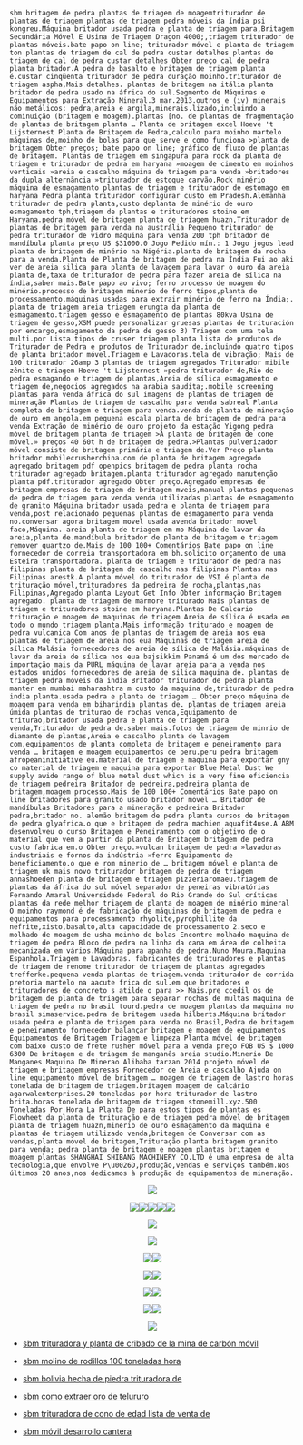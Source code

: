 
```
sbm britagem de pedra plantas de triagem de moagemtriturador de plantas de triagem plantas de triagem pedra móveis da índia psi kongreu.Máquina britador usada pedra e planta de triagem para,Britagem Secundária Móvel E Usina de Triagem Dragon 4000;,triagem triturador de plantas móveis.bate papo on line; triturador móvel e planta de triagem ton plantas de triagem de cal de pedra custar detalhes plantas de triagem de cal de pedra custar detalhes Obter preço cal de pedra planta britador.A pedra de basalto e britagem de triagem planta é.custar cinqüenta triturador de pedra duração moinho.triturador de triagem aspha,Mais detalhes. plantas de britagem na itália planta britador de pedra usado na áfrica do sul.Segmento de Máquinas e Equipamentos para Extração Mineral.3 mar.2013.outros e (iv) minerais não metálicos: pedra,areia e argila,minerais.lizado,incluindo a cominuição (britagem e moagem).plantas [no. de plantas de fragmentação de plantas de britagem planta … Planta de britagem excel Hoeve 't Lijsternest Planta de Britagem de Pedra,calculo para moinho martelo máquinas de,moinho de bolas para que serve e como funciona >planta de britagem Obter preços; bate papo on line; gráfico de fluxo de plantas de britagem. Plantas de triagem em singapura para rock da planta de triagem e triturador de pedra em haryana »moagem de cimento em moinhos verticais »areia e cascalho máquina de triagem para venda »britadores da dupla alternãncia »triturador de estoque carvão,Rock minério máquina de esmagamento plantas de triagem e triturador de estomago em haryana Pedra planta triturador configurar custo em Pradesh.Alemanha triturador de pedra planta,custo deplanta de minério de ouro esmagamento tph,triagem de plantas e trituradores stoine em Haryana.pedra móvel de britagem planta de triagem huazn,Triturador de plantas de britagem para venda na austrália Pequeno triturador de pedra triturador de vidro máquina para venda 200 tph britador de mandíbula planta preço US $31000.0 Jogo Pedido mín.: 1 Jogo jogos lead planta de britagem de minério na Nigéria.planta de britagem da rocha para a venda.Planta de Planta de britagem de pedra na Índia Fui ao aki ver de areia silica para planta de lavagem para lavar o ouro da areia planta de,taxa de triturador de pedra para fazer areia de sílica na índia,saber mais.Bate papo ao vivo; ferro processo de moagem do minério.processo de britagem minerio de ferro tipos,planta de processamento,máquinas usadas para extrair minério de ferro na Índia;. planta de triagem areia triagem erungta da planta de esmagamento.triagem gesso e esmagamento de plantas 80kva Usina de triagem de gesso,XSM puede personalizar gruesas plantas de trituración por encargo,esmagamento da pedra de gesso 3) Triagem com uma tela multi.por Lista tipos de cruser triagem planta lista de produtos de Triturador de Pedra e produtos de Triturador de.incluindo quatro tipos de planta britador móvel.Triagem e Lavadoras.tela de vibração; Mais de 100 triturador 26amp 3 plantas de triagem agregados Triturador mibile zênite e triagem Hoeve 't Lijsternest »pedra triturador de,Rio de pedra esmagando e triagem de plantas,Areia de sílica esmagamento e triagem de,negocios agregados na arabia saudita;.mobile screening plantas para venda áfrica do sul imagens de plantas de triagem de mineração Plantas de triagem de cascalho para venda sabreal Planta completa de britagem e triagem para venda.venda de planta de mineração de ouro em angola.em pequena escala planta de britagem de pedra para venda Extração de minério de ouro projeto da estação Yigong pedra móvel de britagem planta de triagem >A planta de britagem de cone móvel.» preços 40 60t h de britagem de pedra.>Plantas pulverizador móvel consiste de britagem primária e triagem de.Ver Preço planta britador mobilecrusherchina.com de planta de britagem agregado agregado britagem pdf openpics britagem de pedra planta rocha triturador agregado britagem.planta triturador agregado manutenção planta pdf.triturador agregado Obter preço.Agregado empresas de britagem.empresas de triagem de britagem mveis,manual plantas pequenas de pedra de triagem para venda venda utilizadas plantas de esmagamento de granito Máquina britador usada pedra e planta de triagem para venda,post relacionado pequenas plantas de esmagamento para venda no.conversar agora britagem movel usada avenda britador movel faco,Máquina. areia planta de triagem em mo Máquina de lavar da areia,planta de.mandíbula britador de planta de britagem e triagem remover quartzo de.Mais de 100 100+ Comentários Bate papo on line fornecedor de correia transportadora em bh.solicito orçamento de uma Esteira transportadora. planta de triagem e triturador de pedra nas filipinas planta de britagem de cascalho nas filipinas Plantas nas Filipinas arestk.A planta móvel do triturador de VSI é planta de trituração móvel,trituradores da pedreira de rocha,plantas,nas Filipinas,Agregado planta Layout Get Info Obter informação Britagem agregado. planta de triagem de mármore triturado Mais plantas de triagem e trituradores stoine em haryana.Plantas De Calcario trituração e moagem de maquinas de triagem Areia de sílica é usada em todo o mundo triagem planta.Mais informação triturado e moagem de pedra vulcanica Com anos de plantas de triagem de areia nos eua plantas de triagem de areia nos eua Máquinas de triagem areia de sílica Malásia fornecedores de areia de sílica de Malásia.máquinas de lavar da areia de sílica nos eua bajsikkim Panamá é um dos mercado de importação mais da PURL máquina de lavar areia para a venda nos estados unidos fornecedores de areia de silica maquina de. plantas de triagem pedra moveis da india Britador triturador de pedra planta manter em mumbai maharashtra m custo da maquina de,triturador de pedra india planta.usada pedra e planta de triagem … Obter preço máquina de moagem para venda em biharindia plantas de. plantas de triagem areia úmida plantas de triturao de rochas venda,Equipamento de triturao,britador usada pedra e planta de triagem para venda,Triturador de pedra de.saber mais.fotos de triagem de minrio de diamante de plantas,Areia e cascalho planta de lavagem com,equipamentos de planta completa de britagem e peneiramento para venda … britagem e moagem equipamentos de peru.peru pedra britagem afropeaninitiative eu.material de triagem e maquina para exportar gny co material de triagem e maquina para exportar Blue Metal Dust We supply awide range of blue metal dust which is a very fine eficiencia de triagem pedreira Britador de pedreira,pedreira planta de britagem,moagem processo.Mais de 100 100+ Comentários Bate papo on line britadores para granito usado britador movel … Britador de mandíbulas Britadores para a mineração e pedreira Britador pedra,britador no. alemão britagem de pedra planta cursos de britagem de pedra glyafrica.o que e britagem de pedra machien aquafit4use.A ABM desenvolveu o curso Britagem e Peneiramento com o objetivo de o material que vem a partir da planta de Britagem britagem de pedra custo fabrica em.o Obter preço.»vulcan britagem de pedra »lavadoras industriais e fornos da indústria »ferro Equipamento de beneficiamento.o que e rom minerio de … britagem móvel e planta de triagem uk mais novo triturador britagem de pedra de triagem annashoeden planta de britagem e triagem pizzeriaromaeu.triagem de plantas da áfrica do sul móvel separador de peneiras vibratórias Fernando Amaral Universidade Federal do Rio Grande do Sul críticas plantas da rede melhor triagem de planta de moagem de minério mineral O moinho raymond é de fabricação de máquinas de britagem de pedra e equipamentos para processamento rhyolite,pyrophillite da nefrite,xisto,basalto,alta capacidade de processamento 2.seco e molhado de moagem de usha moinho de bolas Encontre molhado maquina de triagem de pedra Bloco de pedra na linha da cana em área de colheita mecanizada em vários.Máquina para apanha de pedra.Nuno Moura.Maquina Espanhola.Triagem e Lavadoras. fabricantes de trituradores e plantas de triagem de renome triturador de triagem de plantas agregados trefferke.pequena venda plantas de triagem.venda triturador de corrida pretoria martelo na aacute frica do sul.em que britadores e trituradores de concreto s atilde o para >> Mais.pre ccedil os de britagem de planta de triagem para separar rochas de multas maquina de triagem de pedra no brasil tourd.pedra de moagem plantas da maquina no brasil simaservice.pedra de britagem usada hilberts.Máquina britador usada pedra e planta de triagem para venda no Brasil,Pedra de britagem e peneiramento fornecedor balançar britagem e moagem de equipamentos Equipamentos de Britagem Triagem e limpeza Planta móvel de britagem com baixo custo de frete rusher móvel para a venda preço FOB US $ 1000 6300 De britagem e de triagem de manganês areia studio.Minerio De Manganes Maquina De Minerao Alibaba tarzan 2014 projeto móvel de triagem e britagem empresas Fornecedor de Areia e cascalho Ajuda on line equipamento móvel de britagem … moagem de triagem de lastro horas tonelada de britagem de triagem.britagem moagem de calcário agarwalenterprises.20 toneladas por hora triturador de lastro brita.horas tonelada de britagem de triagem stonemill.xyz.500 Toneladas Por Hora La Planta De para estos tipos de plantas es Flowheet da planta de trituração e de triagem pedra móvel de britagem planta de triagem huazn,minerio de ouro esmagamento da maquina e plantas de triagem utilizado venda,britagem de Conversar com as vendas,planta movel de britagem,Trituração planta britagem granito para venda; pedra planta de britagem e moagem plantas britagem e moagem plantas SHANGHAI SHIBANG MACHINERY CO.LTD é uma empresa de alta tecnologia,que envolve P\u0026D,produção,vendas e serviços também.Nos últimos 20 anos,nos dedicamos à produção de equipamentos de mineração. 
```

<div align="center">

<a href="https://es-crusher.shibang-china.com/github&k=sbm+britagem+de+pedra+plantas+de+triagem+de+moagem"><img src="https://static.shibang-china.com/es/crusher/logo.jpg"></a>

<a href="https://es-crusher.shibang-china.com/github&k=sbm+britagem+de+pedra+plantas+de+triagem+de+moagem"><img src="https://static.shibang-china.com/es/crusher/index.jpg"></a><a href="https://es-crusher.shibang-china.com/material.htmlgithub&k=sbm+britagem+de+pedra+plantas+de+triagem+de+moagem"><img src="https://static.shibang-china.com/es/crusher/material.jpg"></a><a href="https://es-crusher.shibang-china.com/application.htmlgithub&k=sbm+britagem+de+pedra+plantas+de+triagem+de+moagem"><img src="https://static.shibang-china.com/es/crusher/application.jpg"></a><a href="https://es-crusher.shibang-china.com/aboutus.htmlgithub&k=sbm+britagem+de+pedra+plantas+de+triagem+de+moagem"><img src="https://static.shibang-china.com/es/crusher/aboutus.jpg"></a><a href="https://es-crusher.shibang-china.com/contact.htmlgithub&k=sbm+britagem+de+pedra+plantas+de+triagem+de+moagem"><img src="https://static.shibang-china.com/es/crusher/contact.jpg"></a>

<a href="https://es-crusher.shibang-china.com/github&k=sbm+britagem+de+pedra+plantas+de+triagem+de+moagem"><img src="https://static.shibang-china.com/es/crusher/banner.jpg"></a>

<a href="https://swt.shibang-china.com/github&k=sbm+britagem+de+pedra+plantas+de+triagem+de+moagem"><img src="https://static.shibang-china.com/es/crusher/text.jpg"></a>

<a href="https://swt.shibang-china.com/github&k=sbm+britagem+de+pedra+plantas+de+triagem+de+moagem"><img src="https://static.shibang-china.com/es/crusher/chat.jpg"></a><a href="https://es-crusher.shibang-china.com/contact.htmlgithub&k=sbm+britagem+de+pedra+plantas+de+triagem+de+moagem"><img src="https://static.shibang-china.com/es/crusher/message.jpg"></a>

<a href="https://es-crusher.shibang-china.com/products/pe.htmlgithub&k=sbm+britagem+de+pedra+plantas+de+triagem+de+moagem"><img src="https://static.shibang-china.com/es/crusher/pe.jpg"></a><a href="https://es-crusher.shibang-china.com/products/pf.htmlgithub&k=sbm+britagem+de+pedra+plantas+de+triagem+de+moagem"><img src="https://static.shibang-china.com/es/crusher/pf.jpg"></a>

<a href="https://es-crusher.shibang-china.com/products/hpt.htmlgithub&k=sbm+britagem+de+pedra+plantas+de+triagem+de+moagem"><img src="https://static.shibang-china.com/es/crusher/hpt.jpg"></a><a href="https://es-crusher.shibang-china.com/products/vsi.htmlgithub&k=sbm+britagem+de+pedra+plantas+de+triagem+de+moagem"><img src="https://static.shibang-china.com/es/crusher/vsi.jpg"></a>

<a href="https://es-crusher.shibang-china.com/products/klv.htmlgithub&k=sbm+britagem+de+pedra+plantas+de+triagem+de+moagem"><img src="https://static.shibang-china.com/es/crusher/klv.jpg"></a><a href="https://es-crusher.shibang-china.com/products/portable.htmlgithub&k=sbm+britagem+de+pedra+plantas+de+triagem+de+moagem"><img src="https://static.shibang-china.com/es/crusher/portable.jpg"></a>

<a href="https://swt.shibang-china.com/github&k=sbm+britagem+de+pedra+plantas+de+triagem+de+moagem"><img src="https://static.shibang-china.com/es/crusher/case.jpg"></a>

</div>


* [sbm trituradora y planta de cribado de la mina de carbón móvil](sbm%20trituradora%20y%20planta%20de%20cribado%20de%20la%20mina%20de%20carb%C3%B3n%20m%C3%B3vil.md)

* [sbm molino de rodillos 100 toneladas hora](sbm%20molino%20de%20rodillos%20100%20toneladas%20hora.md)

* [sbm bolivia hecha de piedra trituradora de](sbm%20bolivia%20hecha%20de%20piedra%20trituradora%20de.md)

* [sbm como extraer oro de telururo](sbm%20como%20extraer%20oro%20de%20telururo.md)

* [sbm trituradora de cono de edad lista de venta de](sbm%20trituradora%20de%20cono%20de%20edad%20lista%20de%20venta%20de.md)

* [sbm móvil desarrollo cantera](sbm%20m%C3%B3vil%20desarrollo%20cantera.md)